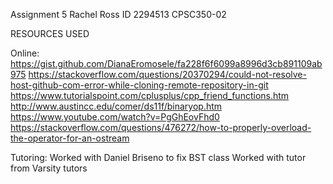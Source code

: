 Assignment 5
Rachel Ross
ID 2294513
CPSC350-02

RESOURCES USED

Online:
https://gist.github.com/DianaEromosele/fa228f6f6099a8996d3cb891109ab975
https://stackoverflow.com/questions/20370294/could-not-resolve-host-github-com-error-while-cloning-remote-repository-in-git
https://www.tutorialspoint.com/cplusplus/cpp_friend_functions.htm
http://www.austincc.edu/comer/ds11f/binaryop.htm
https://www.youtube.com/watch?v=PgGhEovFhd0
https://stackoverflow.com/questions/476272/how-to-properly-overload-the-operator-for-an-ostream

Tutoring:
Worked with Daniel Briseno to fix BST class
Worked with tutor from Varsity tutors
